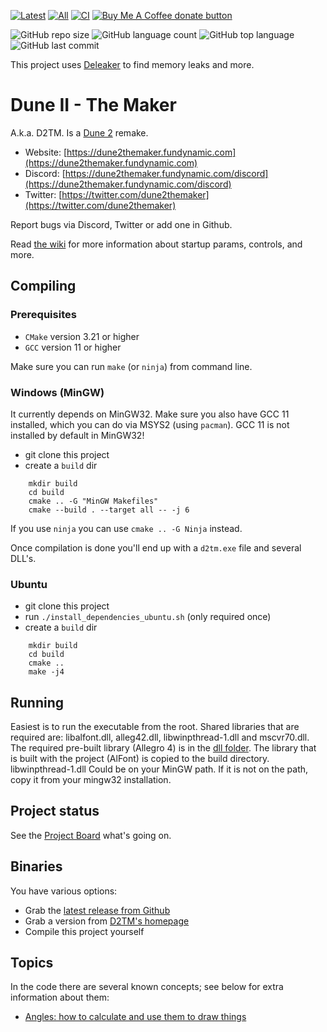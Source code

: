 [![Latest](https://img.shields.io/github/downloads/stefanhendriks/Dune-II---The-Maker/latest/total)]()
[![All](https://img.shields.io/github/downloads/stefanhendriks/Dune-II---The-Maker/total.svg)]()
[![CI](https://github.com/stefanhendriks/Dune-II---The-Maker/actions/workflows/build_cmake.yml/badge.svg)](https://github.com/stefanhendriks/Dune-II---The-Maker/actions/workflows/build_cmake.yml)
<span class="badge-buymeacoffee">
<a href="https://ko-fi.com/dune2themaker" title="Donate to this project using Buy Me A Coffee"><img src="https://img.shields.io/badge/buy%20me%20a%20coffee-donate-yellow.svg" alt="Buy Me A Coffee donate button" /></a>
</span>

![GitHub repo size](https://img.shields.io/github/repo-size/stefanhendriks/Dune-II---The-Maker?style=plastic)
![GitHub language count](https://img.shields.io/github/languages/count/stefanhendriks/Dune-II---The-Maker?style=plastic)
![GitHub top language](https://img.shields.io/github/languages/top/stefanhendriks/Dune-II---The-Maker?style=plastic)
![GitHub last commit](https://img.shields.io/github/last-commit/stefanhendriks/Dune-II---The-Maker?color=red&style=plastic)

This project uses [Deleaker](https://www.deleaker.com/) to find memory leaks and more.

Dune II - The Maker
===================
A.k.a. D2TM. Is a [Dune 2](http://en.wikipedia.org/wiki/Dune_II) remake.

- Website: [https://dune2themaker.fundynamic.com](https://dune2themaker.fundynamic.com)
- Discord: [https://dune2themaker.fundynamic.com/discord](https://dune2themaker.fundynamic.com/discord)
- Twitter: [https://twitter.com/dune2themaker](https://twitter.com/dune2themaker)

Report bugs via Discord, Twitter or add one in Github.

Read [the wiki](https://github.com/stefanhendriks/Dune-II---The-Maker/wiki) for more information about startup params, controls, and more.

## Compiling

### Prerequisites
- `CMake` version 3.21 or higher
- `GCC` version 11 or higher

Make sure you can run `make` (or `ninja`) from command line.

### Windows (MinGW)
It currently depends on MinGW32. Make sure you also have GCC 11 installed,
which you can do via MSYS2 (using `pacman`). GCC 11 is not installed by
default in MinGW32!

- git clone this project
- create a `build` dir
```
    mkdir build
    cd build
    cmake .. -G "MinGW Makefiles"
    cmake --build . --target all -- -j 6
```

If you use `ninja` you can use `cmake .. -G Ninja` instead.

Once compilation is done you'll end up with a `d2tm.exe` file and several DLL's.

### Ubuntu
- git clone this project
- run `./install_dependencies_ubuntu.sh` (only required once)
- create a `build` dir
```
    mkdir build
    cd build
    cmake ..
    make -j4
```

## Running
Easiest is to run the executable from the root. Shared libraries that are required are: libalfont.dll, alleg42.dll, libwinpthread-1.dll and mscvr70.dll.
The required pre-built library (Allegro 4) is in the [dll folder](https://github.com/stefanhendriks/Dune-II---The-Maker/tree/master/dll/mingw32).
The library that is built with the project (AlFont) is copied to the build directory.
libwinpthread-1.dll Could be on your MinGW path. If it is not on the path, copy it from your mingw32 installation.

## Project status
See the [Project Board](https://github.com/stefanhendriks/Dune-II---The-Maker/projects/1) what's going on.

## Binaries
You have various options:
- Grab the [latest release from Github](https://github.com/stefanhendriks/Dune-II---The-Maker/releases)
- Grab a version from [D2TM's homepage](https://www.dune2themaker.com)
- Compile this project yourself

## Topics
In the code there are several known concepts; see below for extra information
about them:

- [Angles: how to calculate and use them to draw things](doc/convertAngleToDrawIndex.md)